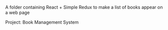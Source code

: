 A folder containing React + Simple Redux to make a list of books appear on a web page

Project:
Book Management System

